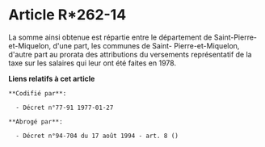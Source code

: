 # Article R*262-14

La somme ainsi obtenue est répartie entre le département de Saint-Pierre-et-Miquelon, d'une part, les communes de Saint-
Pierre-et-Miquelon, d'autre part au prorata des attributions du versements représentatif de la taxe sur les salaires qui leur
ont été faites en 1978.

**Liens relatifs à cet article**

	**Codifié par**:

	  - Décret n°77-91 1977-01-27

	**Abrogé par**:

	  - Décret n°94-704 du 17 août 1994 - art. 8 ()
